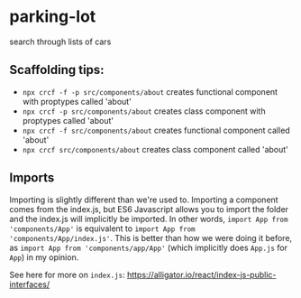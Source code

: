 # parking-lot

search through lists of cars


## Scaffolding tips:

* `npx crcf -f -p src/components/about` creates functional component with proptypes called 'about'
* `npx crcf -p src/components/about` creates class component with proptypes called 'about'
* `npx crcf -f src/components/about` creates functional component called 'about'
* `npx crcf src/components/about` creates class component called 'about'

## Imports

Importing is slightly different than we're used to. Importing a component comes from the index.js, but ES6 Javascript allows you to import the folder and the index.js will implicitly be imported. In other words, `import App from 'components/App'` is equivalent to `import App from 'components/App/index.js'`. This is better than how we were doing it before, as `import App from 'components/app/App'` (which implicitly does `App.js` for `App`) in my opinion.

See here for more on `index.js`: https://alligator.io/react/index-js-public-interfaces/
